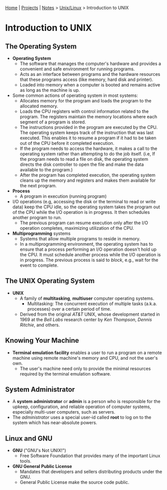 [Home](../../) | [Projects](../../projects) | [Notes](../) > <a href="./">Unix/Linux</a> > Introduction to UNIX

# Introduction to UNIX



## The Operating System

* **Operating System**
  - The software that manages the computer's hardware and provides a convenient and safe environment for running programs.
  - Acts as an interface between programs and the hardware resources that these programs access (like memory, hard disk and printer).
  - Loaded into memory when a computer is booted and remains active as long as the machine is up.
* Some common actions of operating system in most systems:
  - Allocates memory for the program and loads the program to the allocated memory.
  - Loads the CPU registers with control information related to the program. The registers maintain the memory locations where each segment of a program is stored.
  - The instructions provided in the program are executed by the CPU. The operating system keeps track of the instruction that was last executed. This enables it to resume a program if it had to be taken out of the CPU before it completed execution.
  - If the program needs to access the hardware, it makes a call to the operating system rather than attempting to do the job itself. (i.e, If the program needs to read a file on disk, the operating system directs the disk controller to open the file and make the data available to the program.)
  - After the program has completed execution, the operating system cleans up the memory and registers and makes them available for the next program.
* **Process**
  - A program in execution (running program)
* I/O operations (e.g, accessing the disk or the terminal to read or write data) keep the CPU idle, so the operating system takes the program out of the CPU while the I/O operation is in progress. It then schedules another program
  to run.
    - The previous program can resume execution only after the I/O operation completes, maximizing utilization of the CPU.
* **Multiprogramming** systems
  - Systems that allow multiple programs to reside in memory.
  - In a multiprogramming environment, the operating system has to ensure that a process performing an I/O operation doesn't hold up the CPU. It must schedule  another process while the I/O operation is in progress. The previous process is said to *block*, e.g., wait for the event to complete.




## The UNIX Operating System

* **UNIX**
  - A family of **multitasking**, **multiuser** computer operating systems. 
    - Multitasking: The concurrent execution of multiple tasks (a.k.a. processes) over a certain period of time.
  - Derived from the original *AT&T* UNIX, whose development started in 1969 at the *Bell Labs* research center by *Ken Thompson*, *Dennis Ritchie*, and others.




## Knowing Your Machine

* **Terminal emulation facility** enables a user to run a program on a remote machine using remote machine's memory and CPU, and not the user's own.
    - The user's machine need only to provide the minimal resources required by the terminal emulation software.




## System Administrator

* A **system administrator** or **admin** is a person who is responsible for the upkeep, configuration, and reliable operation of computer systems, especially multi-user computers, such as servers.
* The *administrator* uses a special user-id called **root** to log on to the system which has near-absolute powers.



## Linux and GNU

* **GNU** ("GNU's Not UNIX!")
  - Free Software Foundation that provides many of the important Linux tools.
* **GNU General Public License**  
  - Mandates that developers and sellers distributing products under the GNU.
  - General Public License make the source code public.
